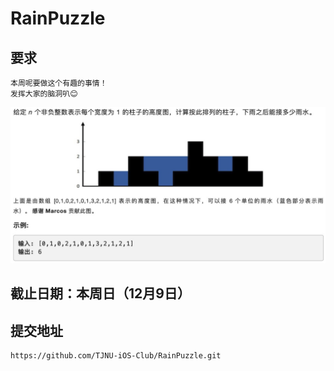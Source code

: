 # RainPuzzle

## 要求

    本周呢要做这个有趣的事情！
    发挥大家的脑洞叭😊

![pic](./Res/puzzle.jpg)

## 截止日期：本周日（12月9日）

## 提交地址
    https://github.com/TJNU-iOS-Club/RainPuzzle.git
